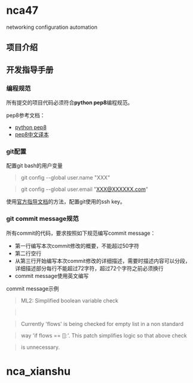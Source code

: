 # nca47

networking configuration automation

## 项目介绍

## 开发指导手册

### 编程规范

所有提交的项目代码必须符合**python pep8**编程规范。

pep8参考文档：

* [python pep8](https://www.python.org/dev/peps/pep-0008/)
* [pep8中文译本](http://blog.sae.sina.com.cn/archives/4781)

### git配置

配置git bash的用户变量

> git config --global user.name "XXX"

> git config --global user.email "XXX@XXXXXX.com"

使用[官方指导文档](https://help.github.com/articles/generating-an-ssh-key/#platform-windows)的方法，配置git使用的ssh key。

### git commit message规范

所有commit的代码，要求按照如下规范编写commit message：

* 第一行编写本次commit修改的概要，不能超过50字符
* 第二行空行
* 从第三行开始编写本次commit修改的详细描述，需要时描述内容可以分段，详细描述部分每行不能超过72字符，超过72个字符之前必须换行
* commit message使用英文编写

commit message示例

> ML2: Simplified boolean variable check

> <br />

> Currently 'flows' is being checked for empty list in a non standard 

> way 'if flows == []:'. This patch simplifies logic so that above check

> is unnecessary.


# nca_xianshu
